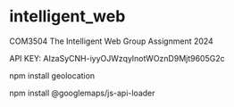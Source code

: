 # intelligent_web
COM3504 The Intelligent Web Group Assignment 2024

API KEY: AIzaSyCNH-iyyOJWzqylnotWOznD9Mjt9605G2c

npm install geolocation

npm install @googlemaps/js-api-loader
